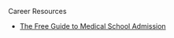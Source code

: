 Career Resources

- <a href = "https://www.scribd.com/document/409090664/The-Free-Guide-to-Medical-School-Admission"> The Free Guide to Medical School Admission</a>

